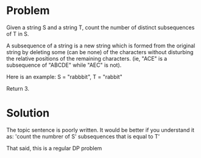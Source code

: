 Problem
===
Given a string S and a string T, count the number of distinct subsequences of T in S.

A subsequence of a string is a new string which is formed from the original string by deleting some (can be none) of the characters without disturbing the relative positions of the remaining characters. (ie, "ACE" is a subsequence of "ABCDE" while "AEC" is not).

Here is an example:
S = "rabbbit", T = "rabbit"

Return 3.

Solution
===

The topic sentence is poorly written. It would be better if you understand it as: 'count the numbrer of S' subsequences that is equal to T'

That said, this is a regular DP problem